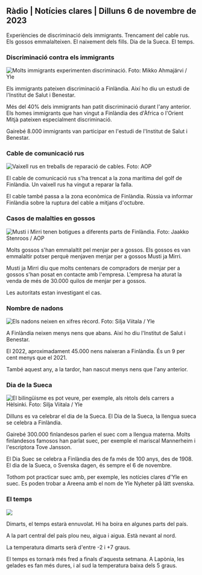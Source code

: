 ## Ràdio \| Notícies clares \| Dilluns 6 de novembre de 2023

Experiències de discriminació dels immigrants. Trencament del cable rus. Els gossos emmalalteixen. El naixement dels fills. Dia de la Sueca. El temps.

### Discriminació contra els immigrants

![Molts immigrants experimenten discriminació. Foto: Mikko Ahmajärvi / Yle](https://images.cdn.yle.fi/image/upload/c_crop,h_2485,w_4419,x_0,y_114/ar_1.7777777777777777,c_fill,g_faces,w_12_150,w_12050q_auto:eco/f_auto/fl_lossy/v1698074800/39-115894164df61298ec3e)

Els immigrants pateixen discriminació a Finlàndia. Així ho diu un estudi de l'Institut de Salut i Benestar.

Més del 40% dels immigrants han patit discriminació durant l'any anterior. Els homes immigrants que han vingut a Finlàndia des d'Àfrica o l'Orient Mitjà pateixen especialment discriminació.

Gairebé 8.000 immigrants van participar en l'estudi de l'Institut de Salut i Benestar.

### Cable de comunicació rus

![Vaixell rus en treballs de reparació de cables. Foto: AOP](https://images.cdn.yle.fi/image/upload/c_crop,h_3283,w_5838,x_0,y_380/ar_1.777777777777777,c_fill,g_faces,h_675,w_1201:eco/0dp_auto/f_auto/fl_lossy/v1699268142/39-11962776548c5acae94c)

El cable de comunicació rus s'ha trencat a la zona marítima del golf de Finlàndia. Un vaixell rus ha vingut a reparar la falla.

El cable també passa a la zona econòmica de Finlàndia. Rússia va informar Finlàndia sobre la ruptura del cable a mitjans d'octubre.

### Casos de malalties en gossos

![Musti i Mirri tenen botigues a diferents parts de Finlàndia. Foto: Jaakko Stenroos / AOP](https://images.cdn.yle.fi/image/upload/c_crop,h_2746,w_4883,x_0,y_452/ar_1.7777777777777777,c_fill,g_faces,h_1270,w_1270.q_auto:eco/f_auto/fl_lossy/v1699194714/39-11960056547a6fe024cd)

Molts gossos s'han emmalaltit pel menjar per a gossos. Els gossos es van emmalaltir potser perquè menjaven menjar per a gossos Musti ja Mirri.

Musti ja Mirri diu que molts centenars de compradors de menjar per a gossos s'han posat en contacte amb l'empresa. L'empresa ha aturat la venda de més de 30.000 quilos de menjar per a gossos.

Les autoritats estan investigant el cas.

### Nombre de nadons

![Els nadons neixen en xifres rècord. Foto: Silja Viitala / Yle](https://images.cdn.yle.fi/image/upload/c_crop,h_2812,w_5000,x_0,y_233/ar_1.7777777777777777,c_fill,g_faces,h_675/0_1201,w_1201.q_auto:eco/f_auto/fl_lossy/v1697805617/39-1189261653274b0907f5)

A Finlàndia neixen menys nens que abans. Així ho diu l'Institut de Salut i Benestar.

El 2022, aproximadament 45.000 nens naixeran a Finlàndia. És un 9 per cent menys que el 2021.

També aquest any, a la tardor, han nascut menys nens que l'any anterior.

### Dia de la Sueca

![El bilingüisme es pot veure, per exemple, als rètols dels carrers a Hèlsinki. Foto: Silja Viitala / Yle](https://images.cdn.yle.fi/image/upload/c_crop,h_2813,w_5000,x_0,y_0/ar_1.7777777777777777,c_fill,g_faces,h_675,w_1200./d_1_1.0q_auto:eco/f_auto/fl_lossy/v1615970514/39-7850546051bda715b05)

Dilluns es va celebrar el dia de la Sueca. El Dia de la Sueca, la llengua sueca se celebra a Finlàndia.

Gairebé 300.000 finlandesos parlen el suec com a llengua materna. Molts finlandesos famosos han parlat suec, per exemple el mariscal Mannerheim i l'escriptora Tove Jansson.

El Dia Suec se celebra a Finlàndia des de fa més de 100 anys, des de 1908. El dia de la Sueca, o Svenska dagen, és sempre el 6 de novembre.

Tothom pot practicar suec amb, per exemple, les notícies clares d'Yle en suec. Es poden trobar a Areena amb el nom de Yle Nyheter på lätt svenska.

### El temps

![](https://images.cdn.yle.fi/image/upload/c_crop,h_1080,w_1919,x_0,y_0/ar_1.777777777777777,c_fill,g_faces,h_675,w_1200/dpr_auto1eco.0/dpr_1eco:0/dpr_autof_auto/fl_lossy/v1699290254/39-119671665491c7602c1a)

Dimarts, el temps estarà ennuvolat. Hi ha boira en algunes parts del país.

A la part central del país plou neu, aigua i aigua. Està nevant al nord.

La temperatura dimarts serà d'entre -2 i +7 graus.

El temps es tornarà més fred a finals d'aquesta setmana. A Lapònia, les gelades es fan més dures, i al sud la temperatura baixa dels 5 graus.